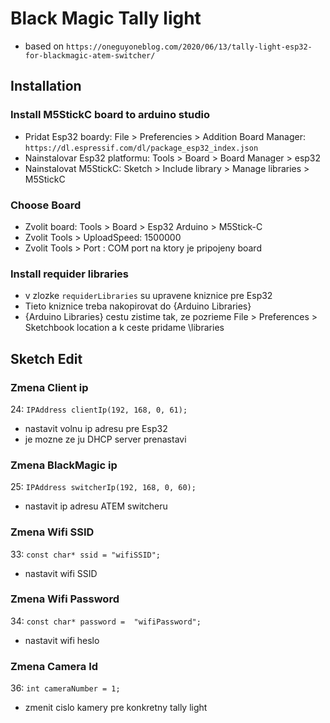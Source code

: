 # Black Magic Tally light 

- based on ```https://oneguyoneblog.com/2020/06/13/tally-light-esp32-for-blackmagic-atem-switcher/```

## Installation

### Install M5StickC board to arduino studio

- Pridat Esp32 boardy: File > Preferencies > Addition Board Manager: ```https://dl.espressif.com/dl/package_esp32_index.json```
- Nainstalovar Esp32 platformu: Tools > Board > Board Manager > esp32
- Nainstalovat M5StickC: Sketch > Include library > Manage libraries > M5StickC

### Choose Board

- Zvolit board: Tools > Board > Esp32 Arduino > M5Stick-C
- Zvolit Tools > UploadSpeed: 1500000
- Zvolit Tools > Port : COM port na ktory je pripojeny board

### Install requider libraries

- v zlozke ```requiderLibraries``` su upravene kniznice pre Esp32
- Tieto kniznice treba nakopirovat do {Arduino Libraries}
- {Arduino Libraries} cestu zistime tak, ze pozrieme File > Preferences > Sketchbook location a k ceste pridame \libraries


## Sketch Edit

### Zmena Client ip
24: ```IPAddress clientIp(192, 168, 0, 61);```
- nastavit volnu ip adresu pre Esp32 
- je mozne ze ju DHCP server prenastavi

### Zmena BlackMagic ip
25: ```IPAddress switcherIp(192, 168, 0, 60);```
- nastavit ip adresu ATEM switcheru

### Zmena Wifi SSID
33: ```const char* ssid = "wifiSSID";```
- nastavit wifi SSID

### Zmena Wifi Password
34: ```const char* password =  "wifiPassword";```
- nastavit wifi heslo

### Zmena Camera Id
36: ```int cameraNumber = 1;```
- zmenit cislo kamery pre konkretny tally light